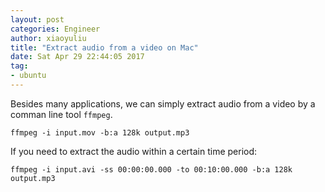 ```yaml
---
layout: post
categories: Engineer
author: xiaoyuliu
title: "Extract audio from a video on Mac"
date: Sat Apr 29 22:44:05 2017
tag:
- ubuntu
---
```


Besides many applications, we can simply extract audio from a video by a comman line tool `ffmpeg`.

```
ffmpeg -i input.mov -b:a 128k output.mp3
```
If you need to extract the audio within a certain time period:

```
ffmpeg -i input.avi -ss 00:00:00.000 -to 00:10:00.000 -b:a 128k output.mp3
```